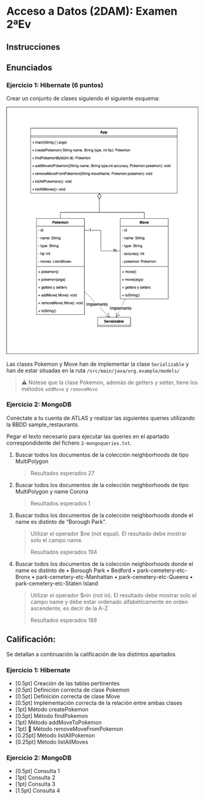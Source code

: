 # Acceso a Datos (2DAM): Examen 2ªEv

## Instrucciones

## Enunciados
### Ejercicio 1: Hibernate (6 puntos)
Crear un conjunto de clases siguiendo el siguiente esquema:

<img src="./pokedex.png" width="640"/>

Las clases Pokemon y Move han de implementar la clase `Serializable` y han de estar situadas en la ruta `/src/main/java/org.example/models/`

> ⚠️ Nótese que la clase Pokemon, además de getters y setter, tiene los métodos  `addMove` y `removeMove`

### Ejercicio 2: MongoDB
Conéctate a tu cuenta de ATLAS y realizar las siguientes queries utilizando la BBDD sample_restaurants.

Pegar el texto necesario para ejecutar las queries en el apartado correspondidente del fichero `2-mongoqueries.txt`.

1. Buscar todos los documentos de la colección neighborhoods de tipo MultiPolygon 
    > Resultados esperados 27

2. Buscar todos los documentos de la colección neighborhoods de tipo MultiPolygon y name Corona 
    > Resultados esperados 1

3. Buscar todos los documentos de la colección neighborhoods donde el name es distinto de “Borough Park”. 
   > Utilizar el operador $ne (not equal).  El resultado debe mostrar solo el campo name. 
   > 
    > Resultados esperados 194 

4. Buscar todos los documentos de la colección neighborhoods donde el name  es distinto de
   •	Borough Park
   •	Bedford
   •	park-cemetery-etc-Bronx
   •	park-cemetery-etc-Manhattan
   •	park-cemetery-etc-Queens
   •	park-cemetery-etc-Staten Island

   > Utilizar el operador $nin (not in). El resultado debe mostrar solo el campo name y debe estar ordenado alfabéticamente en orden ascendente, es decir de la A-Z
   > 
    > Resultados esperados 188 

## Calificación:

Se detallan a continuación la calificación de los distintos apartados

### Ejercicio 1: Hibernate
- [0.5pt] Creación de las tablas pertinentes
- [0.5pt] Definición correcta de clase Pokemon
- [0.5pt] Definición correcta de clase Move
- [0.5pt] Implementación correcta de la relación entre ambas clases
- [1pt] Método createPokemon
- [0.5pt] Método findPokemon
- [1pt] Método addMoveToPokemon
- [1pt] 👹 Método removeMoveFromPokemon
- [0.25pt] Método listAllPokemon
- [0.25pt] Método listAllMoves

### Ejercicio 2: MongoDB
- [0.5pt] Consulta 1
- [1pt] Consulta 2
- [1pt] Consulta 3
- [1.5pt] Consulta 4

